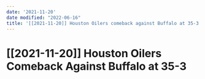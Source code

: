 ```yaml
---
date: '2021-11-20'
date modified: "2022-06-16"
title: '[[2021-11-20]] Houston Oilers comeback against Buffalo at 35-3'
---
```


# [[2021-11-20]] Houston Oilers Comeback Against Buffalo at 35-3
